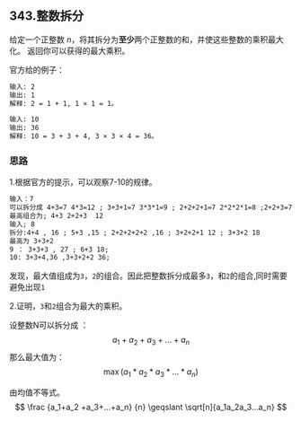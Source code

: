 ## 343.整数拆分

给定一个正整数 *n*，将其拆分为**至少**两个正整数的和，并使这些整数的乘积最大化。 返回你可以获得的最大乘积。

官方给的例子：

```txt
输入: 2
输出: 1
解释: 2 = 1 + 1, 1 × 1 = 1。
```

```txt
输入: 10
输出: 36
解释: 10 = 3 + 3 + 4, 3 × 3 × 4 = 36。
```

### 思路

1.根据官方的提示，可以观察7-10的规律。

```txt
输入：7
可以拆分成 4+3=7 4*3=12 ; 3+3+1=7 3*3*1=9 ; 2+2+2+1=7 2*2*2*1=8 ;2+2+3=7 2*2*3=12
最高组合为; 4+3 2+2+3  12 
输入; 8
拆分:4+4 , 16 ; 5+3 ,15 ; 2+2+2+2+2 ,16 ; 3+2+2+1 12 ; 3+3+2 18
最高为 3+3+2 
9 ： 3+3+3 , 27 ; 6+3 18; 
10: 3+3+4,36 ,3+3+2+2 36;
```

发现，最大值组成为`3`，`2`的组合。因此把整数拆分成最多`3`，和`2`的组合,同时需要避免出现`1`

2.证明，`3`和`2`组合为最大的乘积。

设整数N可以拆分成 ：
$$
a_1+a_2 +a_3+...+a_n
$$
那么最大值为：
$$
\max(a_1*a_2 * a_3 * ... * a_n)
$$

由均值不等式。
$$
\frac {a_1+a_2 +a_3+...+a_n} {n}   \geqslant \sqrt[n]{a_1a_2a_3...a_n}
$$
